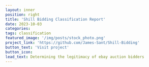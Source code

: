 ```yaml
---
layout: inner
position: right
title: 'Shill Bidding Classification Report'
date: 2023-10-03 
categories:
tags: classification
featured_image: '/img/posts/stock_photo.png'
project_link: 'https://github.com/James-Sant/Shill-Bidding'
button_text: 'Visit project'
button_icon: 
lead_text: Determining the legitimacy of ebay auction bidders
---
```

